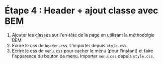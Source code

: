 # Étape 4 : Header + ajout classe avec BEM

1. Ajouter les classes sur l'en-tête de la page en utilisant la méthodolgie BEM
2. Ecrire le css de `header.css`. L'importer depuis `style.css`.
5. Ecrire le css de `menu.css` pour cacher le menu (pour l'instant) et faire l'apparence du bouton de menu. Importer `menu.css` depuis `style.css`.